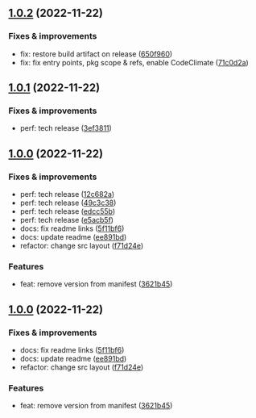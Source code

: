 ## [1.0.2](https://github.com/qiwi/module-federation-manifest-plugin/compare/v1.0.1...v1.0.2) (2022-11-22)

### Fixes & improvements
* fix: restore build artifact on release ([650f960](https://github.com/qiwi/module-federation-manifest-plugin/commit/650f960cde0fe631aef669bdfef029b0c9b7a4a1))
* fix: fix entry points, pkg scope & refs, enable CodeClimate ([71c0d2a](https://github.com/qiwi/module-federation-manifest-plugin/commit/71c0d2ad38122bd800be0e1180293a91e2ca8ced))

## [1.0.1](https://github.com/qiwi/module-federation-manifest-plugin/compare/v1.0.0...v1.0.1) (2022-11-22)

### Fixes & improvements
* perf: tech release ([3ef3811](https://github.com/qiwi/module-federation-manifest-plugin/commit/3ef38117f4361d59a5d0d9a9e7878e169d0c3ca6))

## [1.0.0](https://github.com/qiwi/module-federation-manifest-plugin/compare/undefined...v1.0.0) (2022-11-22)

### Fixes & improvements
* perf: tech release ([12c682a](https://github.com/qiwi/module-federation-manifest-plugin/commit/12c682a3453ebbf2089f21da999ba731e13a1e7b))
* perf: tech release ([49c3c38](https://github.com/qiwi/module-federation-manifest-plugin/commit/49c3c382da20fc9c4d777ea3ab46ec7ce6f31445))
* perf: tech release ([edcc55b](https://github.com/qiwi/module-federation-manifest-plugin/commit/edcc55bbed34bb981a7e913514723e585c0752a2))
* perf: tech release ([e5acb5f](https://github.com/qiwi/module-federation-manifest-plugin/commit/e5acb5f9968ae4d8ee33ae39301c873a952c93ea))
* docs: fix readme links ([5f11bf6](https://github.com/qiwi/module-federation-manifest-plugin/commit/5f11bf6e191092e7610c6e96d25f7279e98d0f0e))
* docs: update readme ([ee891bd](https://github.com/qiwi/module-federation-manifest-plugin/commit/ee891bda0f554dd2c15558a85532663fd6ebc41e))
* refactor: change src layout ([f71d24e](https://github.com/qiwi/module-federation-manifest-plugin/commit/f71d24e05a51b33ce6344b8743ce386cbf28fa48))

### Features
* feat: remove version from manifest ([3621b45](https://github.com/qiwi/module-federation-manifest-plugin/commit/3621b4561efb33a79c1a9c634ee857e4c7745017))

## [1.0.0](https://github.com/qiwi/module-federation-manifest-plugin/compare/undefined...v1.0.0) (2022-11-22)

### Fixes & improvements
* docs: fix readme links ([5f11bf6](https://github.com/qiwi/module-federation-manifest-plugin/commit/5f11bf6e191092e7610c6e96d25f7279e98d0f0e))
* docs: update readme ([ee891bd](https://github.com/qiwi/module-federation-manifest-plugin/commit/ee891bda0f554dd2c15558a85532663fd6ebc41e))
* refactor: change src layout ([f71d24e](https://github.com/qiwi/module-federation-manifest-plugin/commit/f71d24e05a51b33ce6344b8743ce386cbf28fa48))

### Features
* feat: remove version from manifest ([3621b45](https://github.com/qiwi/module-federation-manifest-plugin/commit/3621b4561efb33a79c1a9c634ee857e4c7745017))
